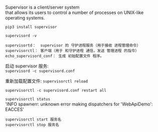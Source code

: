 

Supervisor is a client/server system   
that allows its users to control 
a number of processes on UNIX-like operating systems.   



`pip3 install supervisor`  

`supervisord -v`  


```
supervisortd：  supervisor 的 守护进程服务（用于接收 进程管理命令）
supervisorctl： 客户端（用于 和守护进程 通信，发送 管理进程 的指令）
echo_supervisord_conf： 生成 初始配置文件 程序。
```


启动 supervisor 服务:  
`supervisord -c supervisord.conf`  

重新加载配置文件:
`supervisorctl reload`  

`supervisorctl -c supervisord.conf restart all`  



`supervisorctl status`  
'INFO spawnerr: unknown error making dispatchers for 'WebApiDemo': EACCES'





`supervisorctl start 服务名`  
`supervisorctl stop 服务名`  
